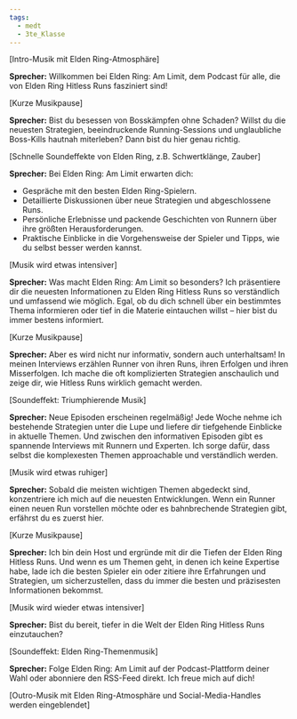```yaml
---
tags:
  - medt
  - 3te_Klasse
---
```

[Intro-Musik mit Elden Ring-Atmosphäre]

**Sprecher:** Willkommen bei Elden Ring: Am Limit, dem Podcast für alle, die von Elden Ring Hitless Runs fasziniert sind!

[Kurze Musikpause]

**Sprecher:** Bist du besessen von Bosskämpfen ohne Schaden? Willst du die neuesten Strategien, beeindruckende Running-Sessions und unglaubliche Boss-Kills hautnah miterleben? Dann bist du hier genau richtig.

[Schnelle Soundeffekte von Elden Ring, z.B. Schwertklänge, Zauber]

**Sprecher:** Bei Elden Ring: Am Limit erwarten dich:

*   Gespräche mit den besten Elden Ring-Spielern.
*   Detaillierte Diskussionen über neue Strategien und abgeschlossene Runs.
*   Persönliche Erlebnisse und packende Geschichten von Runnern über ihre größten Herausforderungen.
*   Praktische Einblicke in die Vorgehensweise der Spieler und Tipps, wie du selbst besser werden kannst.

[Musik wird etwas intensiver]

**Sprecher:** Was macht Elden Ring: Am Limit so besonders? Ich präsentiere dir die neuesten Informationen zu Elden Ring Hitless Runs so verständlich und umfassend wie möglich. Egal, ob du dich schnell über ein bestimmtes Thema informieren oder tief in die Materie eintauchen willst – hier bist du immer bestens informiert.

[Kurze Musikpause]

**Sprecher:** Aber es wird nicht nur informativ, sondern auch unterhaltsam! In meinen Interviews erzählen Runner von ihren Runs, ihren Erfolgen und ihren Misserfolgen. Ich mache die oft komplizierten Strategien anschaulich und zeige dir, wie Hitless Runs wirklich gemacht werden.

[Soundeffekt: Triumphierende Musik]

**Sprecher:** Neue Episoden erscheinen regelmäßig! Jede Woche nehme ich bestehende Strategien unter die Lupe und liefere dir tiefgehende Einblicke in aktuelle Themen. Und zwischen den informativen Episoden gibt es spannende Interviews mit Runnern und Experten. Ich sorge dafür, dass selbst die komplexesten Themen approachable und verständlich werden.

[Musik wird etwas ruhiger]

**Sprecher:** Sobald die meisten wichtigen Themen abgedeckt sind, konzentriere ich mich auf die neuesten Entwicklungen. Wenn ein Runner einen neuen Run vorstellen möchte oder es bahnbrechende Strategien gibt, erfährst du es zuerst hier.

[Kurze Musikpause]

**Sprecher:** Ich bin dein Host und ergründe mit dir die Tiefen der Elden Ring Hitless Runs. Und wenn es um Themen geht, in denen ich keine Expertise habe, lade ich die besten Spieler ein oder zitiere ihre Erfahrungen und Strategien, um sicherzustellen, dass du immer die besten und präzisesten Informationen bekommst.

[Musik wird wieder etwas intensiver]

**Sprecher:** Bist du bereit, tiefer in die Welt der Elden Ring Hitless Runs einzutauchen?

[Soundeffekt: Elden Ring-Themenmusik]

**Sprecher:** Folge Elden Ring: Am Limit auf der Podcast-Plattform deiner Wahl oder abonniere den RSS-Feed direkt. Ich freue mich auf dich!

[Outro-Musik mit Elden Ring-Atmosphäre und Social-Media-Handles werden eingeblendet]